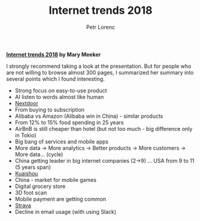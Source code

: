 ﻿---
layout: post
title: Internet trends 2018
description: Summary of summary of internet trends 2018 
author: Petr Lorenc
comments: true
tag: machine learning
---

**<a href="http://www.kpcb.com/internet-trends">Internet trends 2018</a>
by Mary Meeker**

I strongly recommend taking a look at the presentation. But for people who are not willing to browse almost 300 pages, I summarized her summary into several points which I found interesting.

 * Strong focus on easy-to-use product
 * AI listen to words almost like human
 * <a href="https://nextdoor.com/">Nextdoor</a>
 * From buying to subscription
 * Alibaba vs Amazon (Alibaba win in China) - similar products
 * From 12% to 15% food spending in 25 years
 * AirBnB is still cheaper than hotel (but not too much - big difference only in Tokio)
 * Big bang of services and mobile apps
 * More data -> More analytics -> Better products -> More customers -> More data... (cycle)
 * China getting leader in big internet companies (2->9) ... USA from 9 to 11 (5 years span)
 * <a href="https://www.kuaishou.com/">Kuaishou</a>
 * China - market for mobile games
 * Digital grocery store
 * 3D foot scan
 * Mobile payment are getting common
 * <a href="https://www.strava.com/">Strava</a>
 * Decline in email usage (with using Slack)

